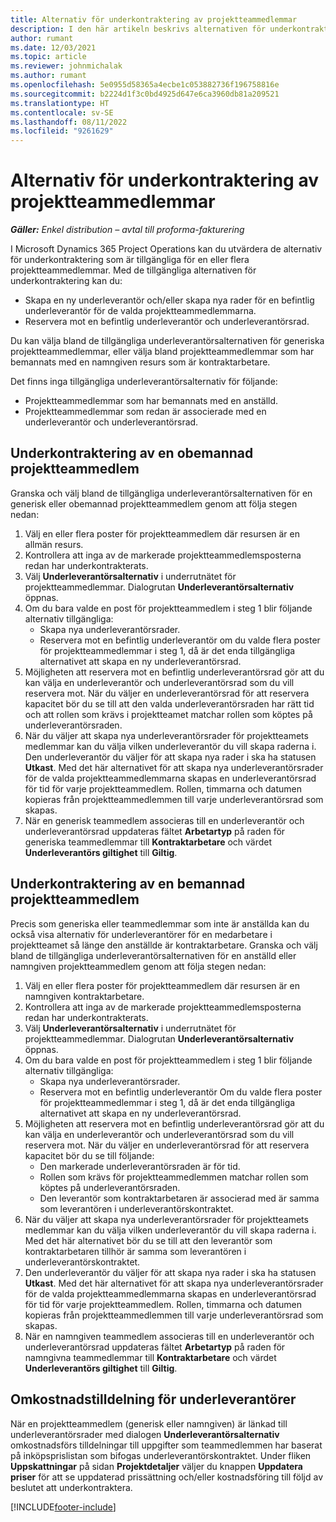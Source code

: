 ```yaml
---
title: Alternativ för underkontraktering av projektteammedlemmar
description: I den här artikeln beskrivs alternativen för underkontraktering för projektteammedlemmar i Microsoft Dynamics 365 Project Operations.
author: rumant
ms.date: 12/03/2021
ms.topic: article
ms.reviewer: johnmichalak
ms.author: rumant
ms.openlocfilehash: 5e0955d58365a4ecbe1c053882736f196758816e
ms.sourcegitcommit: b2224d1f3c0bd4925d647e6ca3960db81a209521
ms.translationtype: HT
ms.contentlocale: sv-SE
ms.lasthandoff: 08/11/2022
ms.locfileid: "9261629"
---
```

# <a name="subcontracting-options-for-project-team-members"></a>Alternativ för underkontraktering av projektteammedlemmar

_**Gäller:** Enkel distribution – avtal till proforma-fakturering_

I Microsoft Dynamics 365 Project Operations kan du utvärdera de alternativ för underkontraktering som är tillgängliga för en eller flera projektteammedlemmar. Med de tillgängliga alternativen för underkontraktering kan du:

- Skapa en ny underleverantör och/eller skapa nya rader för en befintlig underleverantör för de valda projektteammedlemmarna. 
- Reservera mot en befintlig underleverantör och underleverantörsrad. 

Du kan välja bland de tillgängliga underleverantörsalternativen för generiska projektteammedlemmar, eller välja bland projektteammedlemmar som har bemannats med en namngiven resurs som är kontraktarbetare. 

Det finns inga tillgängliga underleverantörsalternativ för följande:

- Projektteammedlemmar som har bemannats med en anställd. 
- Projektteammedlemmar som redan är associerade med en underleverantör och underleverantörsrad. 

## <a name="subcontracting-an-unstaffed-project-team-member"></a>Underkontraktering av en obemannad projektteammedlem

Granska och välj bland de tillgängliga underleverantörsalternativen för en generisk eller obemannad projektteammedlem genom att följa stegen nedan:

1. Välj en eller flera poster för projektteammedlem där resursen är en allmän resurs.
2. Kontrollera att inga av de markerade projektteammedlemsposterna redan har underkontrakterats. 
3. Välj **Underleverantörsalternativ** i underrutnätet för projektteammedlemmar. Dialogrutan **Underleverantörsalternativ** öppnas. 
4. Om du bara valde en post för projektteammedlem i steg 1 blir följande alternativ tillgängliga:
    - Skapa nya underleverantörsrader. 
    - Reservera mot en befintlig underleverantör om du valde flera poster för projektteammedlemmar i steg 1, då är det enda tillgängliga alternativet att skapa en ny underleverantörsrad.
5. Möjligheten att reservera mot en befintlig underleverantörsrad gör att du kan välja en underleverantör och underleverantörsrad som du vill reservera mot. När du väljer en underleverantörsrad för att reservera kapacitet bör du se till att den valda underleverantörsraden har rätt tid och att rollen som krävs i projektteamet matchar rollen som köptes på underleverantörsraden.
6. När du väljer att skapa nya underleverantörsrader för projektteamets medlemmar kan du välja vilken underleverantör du vill skapa raderna i. Den underleverantör du väljer för att skapa nya rader i ska ha statusen **Utkast**. Med det här alternativet för att skapa nya underleverantörsrader för de valda projektteammedlemmarna skapas en underleverantörsrad för tid för varje projektteammedlem. Rollen, timmarna och datumen kopieras från projektteammedlemmen till varje underleverantörsrad som skapas. 
7. När en generisk teammedlem associeras till en underleverantör och underleverantörsrad uppdateras fältet **Arbetartyp** på raden för generiska teammedlemmar till **Kontraktarbetare** och värdet **Underleverantörs giltighet** till **Giltig**.

## <a name="subcontracting-a-staffed-project-team-member"></a>Underkontraktering av en bemannad projektteammedlem

Precis som generiska eller teammedlemmar som inte är anställda kan du också visa alternativ för underleverantörer för en medarbetare i projektteamet så länge den anställde är kontraktarbetare. Granska och välj bland de tillgängliga underleverantörsalternativen för en anställd eller namngiven projektteammedlem genom att följa stegen nedan:

1. Välj en eller flera poster för projektteammedlem där resursen är en namngiven kontraktarbetare.
2. Kontrollera att inga av de markerade projektteammedlemsposterna redan har underkontrakterats. 
3. Välj **Underleverantörsalternativ** i underrutnätet för projektteammedlemmar. Dialogrutan **Underleverantörsalternativ** öppnas. 
4. Om du bara valde en post för projektteammedlem i steg 1 blir följande alternativ tillgängliga:
      - Skapa nya underleverantörsrader.
      - Reservera mot en befintlig underleverantör
  Om du valde flera poster för projektteammedlemmar i steg 1, då är det enda tillgängliga alternativet att skapa en ny underleverantörsrad.
5. Möjligheten att reservera mot en befintlig underleverantörsrad gör att du kan välja en underleverantör och underleverantörsrad som du vill reservera mot. När du väljer en underleverantörsrad för att reservera kapacitet bör du se till följande:
      - Den markerade underleverantörsraden är för tid. 
      - Rollen som krävs för projektteammedlemmen matchar rollen som köptes på underleverantörsraden. 
      - Den leverantör som kontraktarbetaren är associerad med är samma som leverantören i underleverantörskontraktet.
6. När du väljer att skapa nya underleverantörsrader för projektteamets medlemmar kan du välja vilken underleverantör du vill skapa raderna i. Med det här alternativet bör du se till att den leverantör som kontraktarbetaren tillhör är samma som leverantören i underleverantörskontraktet. 
7. Den underleverantör du väljer för att skapa nya rader i ska ha statusen **Utkast**. Med det här alternativet för att skapa nya underleverantörsrader för de valda projektteammedlemmarna skapas en underleverantörsrad för tid för varje projektteammedlem. Rollen, timmarna och datumen kopieras från projektteammedlemmen till varje underleverantörsrad som skapas.  
8. När en namngiven teammedlem associeras till en underleverantör och underleverantörsrad uppdateras fältet **Arbetartyp** på raden för namngivna teammedlemmar till **Kontraktarbetare** och värdet **Underleverantörs giltighet** till **Giltig**.

## <a name="re-costing-subcontractor-assignments"></a>Omkostnadstilldelning för underleverantörer

När en projektteammedlem (generisk eller namngiven) är länkad till underleverantörsrader med dialogen **Underleverantörsalternativ** omkostnadsförs tilldelningar till uppgifter som teammedlemmen har baserat på inköpsprislistan som bifogas underleverantörskontraktet. Under fliken **Uppskattningar** på sidan **Projektdetaljer** väljer du knappen **Uppdatera priser** för att se uppdaterad prissättning och/eller kostnadsföring till följd av beslutet att underkontraktera.

[!INCLUDE[footer-include](../../includes/footer-banner.md)]
